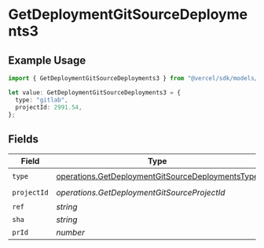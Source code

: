 # GetDeploymentGitSourceDeployments3

## Example Usage

```typescript
import { GetDeploymentGitSourceDeployments3 } from "@vercel/sdk/models/operations/getdeployment.js";

let value: GetDeploymentGitSourceDeployments3 = {
  type: "gitlab",
  projectId: 2991.54,
};
```

## Fields

| Field                                                                                                                | Type                                                                                                                 | Required                                                                                                             | Description                                                                                                          |
| -------------------------------------------------------------------------------------------------------------------- | -------------------------------------------------------------------------------------------------------------------- | -------------------------------------------------------------------------------------------------------------------- | -------------------------------------------------------------------------------------------------------------------- |
| `type`                                                                                                               | [operations.GetDeploymentGitSourceDeploymentsType](../../models/operations/getdeploymentgitsourcedeploymentstype.md) | :heavy_check_mark:                                                                                                   | N/A                                                                                                                  |
| `projectId`                                                                                                          | *operations.GetDeploymentGitSourceProjectId*                                                                         | :heavy_check_mark:                                                                                                   | N/A                                                                                                                  |
| `ref`                                                                                                                | *string*                                                                                                             | :heavy_minus_sign:                                                                                                   | N/A                                                                                                                  |
| `sha`                                                                                                                | *string*                                                                                                             | :heavy_minus_sign:                                                                                                   | N/A                                                                                                                  |
| `prId`                                                                                                               | *number*                                                                                                             | :heavy_minus_sign:                                                                                                   | N/A                                                                                                                  |